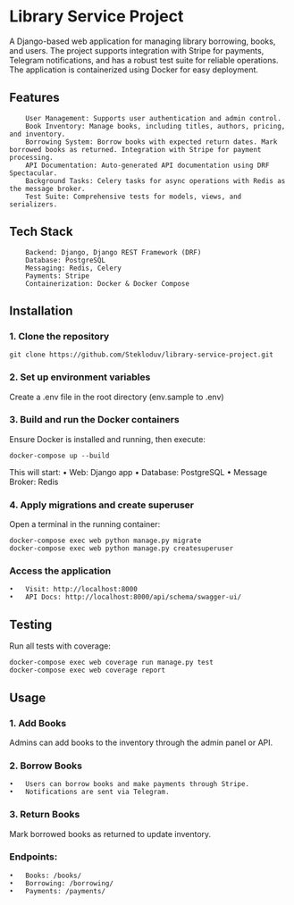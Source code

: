 # Library Service Project

A Django-based web application for managing library borrowing, books, and users. The project supports integration with Stripe for payments, Telegram notifications, and has a robust test suite for reliable operations. The application is containerized using Docker for easy deployment.

## Features

		User Management: Supports user authentication and admin control.
		Book Inventory: Manage books, including titles, authors, pricing, and inventory.
		Borrowing System: Borrow books with expected return dates. Mark borrowed books as returned. Integration with Stripe for payment processing.
		API Documentation: Auto-generated API documentation using DRF Spectacular.
		Background Tasks: Celery tasks for async operations with Redis as the message broker.
		Test Suite: Comprehensive tests for models, views, and serializers.

## Tech Stack

		Backend: Django, Django REST Framework (DRF)
		Database: PostgreSQL
		Messaging: Redis, Celery
		Payments: Stripe
		Containerization: Docker & Docker Compose

## Installation

### 1. Clone the repository

```
git clone https://github.com/Stekloduv/library-service-project.git
```


### 2. Set up environment variables

Create a .env file in the root directory (env.sample to .env)

### 3. Build and run the Docker containers

Ensure Docker is installed and running, then execute:

```
docker-compose up --build
```

This will start:
	•	Web: Django app
	•	Database: PostgreSQL
	•	Message Broker: Redis

### 4. Apply migrations and create superuser

Open a terminal in the running container:

```
docker-compose exec web python manage.py migrate
docker-compose exec web python manage.py createsuperuser
```

### Access the application

	•	Visit: http://localhost:8000
	•	API Docs: http://localhost:8000/api/schema/swagger-ui/

## Testing

Run all tests with coverage:

```
docker-compose exec web coverage run manage.py test
docker-compose exec web coverage report
```

## Usage

### 1. Add Books

Admins can add books to the inventory through the admin panel or API.

### 2. Borrow Books

	•	Users can borrow books and make payments through Stripe.
	•	Notifications are sent via Telegram.

### 3. Return Books

Mark borrowed books as returned to update inventory.

###  Endpoints:

	•	Books: /books/
	•	Borrowing: /borrowing/
	•	Payments: /payments/